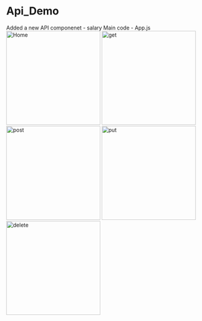 # Api_Demo
Added a new API componenet - salary
Main code - App.js
<img width="250" alt="Home" src="https://github.com/Abinaya-0702/Api_Demo/assets/100523412/911a3ec3-7e51-43b6-b099-6be7cda67eaf">
<img width="250" alt="get" src="https://github.com/Abinaya-0702/Api_Demo/assets/100523412/d91cb4cb-c4ac-4eac-bbfa-78dcfec7be09">
<img width="250" alt="post" src="https://github.com/Abinaya-0702/Api_Demo/assets/100523412/ed8ab88f-7580-454a-aa95-86d92d83cb7d">
<img width="250" alt="put" src="https://github.com/Abinaya-0702/Api_Demo/assets/100523412/28eda1a4-a793-43bf-b00b-ddf73ffc3934">
<img width="250" alt="delete" src="https://github.com/Abinaya-0702/Api_Demo/assets/100523412/ed204a88-dd02-4979-b4e2-93a7551e1d7e">




